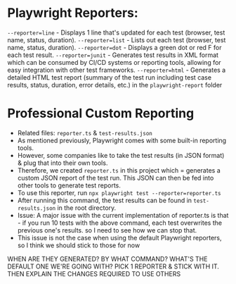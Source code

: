 # Playwright Reporters:

`--reporter=line` - Displays 1 line that's updated for each test (browser, test name, status, duration).
`--reporter=list` - Lists out each test (browser, test name, status, duration).
`--reporter=dot` - Displays a green dot or red F for each test result.
`--reporter=junit` - Generates test results in XML format which can be consumed by CI/CD systems or reporting tools, allowing for easy integration with other test frameworks.
`--reporter=html` - Generates a detailed HTML test report (summary of the test run including test case results, status, duration, error details, etc.) in the `playwright-report` folder

# Professional Custom Reporting

- Related files: `reporter.ts` & `test-results.json`
- As mentioned previously, Playwright comes with some built-in reporting tools.
- However, some companies like to take the test results (in JSON format) & plug that into their own tools.
- Therefore, we created `reporter.ts` in this project which = generates a custom JSON report of the test run. This JSON can then be fed into other tools to generate test reports.
- To use this reporter, run `npx playwright test --reporter=reporter.ts`
- After running this command, the test results can be found in `test-results.json` in the root directory.
- Issue: A major issue with the current implementation of reporter.ts is that - if you run 10 tests with the above command, each test overwrites the previous one's results. so I need to see how we can stop that.
- This issue is not the case when using the default Playwright reporters, so I think we should stick to those for now

WHEN ARE THEY GENERATED?
BY WHAT COMMAND?
WHAT'S THE DEFAULT ONE WE'RE GOING WITH? PICK 1 REPORTER & STICK WITH IT. THEN EXPLAIN THE CHANGES REQUIRED TO USE OTHERS
